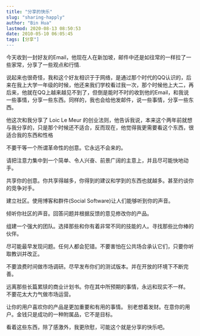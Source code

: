 ```yaml
---
title: "分享的快乐"
slug: "sharing-happly"
author: "Bin Hua"
lastmod: 2020-08-13 08:50:53
date: 2010-05-10 06:05:45
tags: [分享"]
---
```


今天收到一封好友的Email，他现在人在新加坡，邮件中还是如往常的一样拉了一些家常，分享了一些观点和行情.

说起来也很奇怪，我和这个好友相识于于网络，是通过那个时代的QQ认识的，后来在我上大学一年级的时候，他还来我们学校看过我一次，那个时候他上大二，再后来，他就在QQ上越来越见不到了，但倒是能时不时的收到他的Email，和我说一些事情，分享一些东西。同样的，我也会给他发邮件，说一些事情，分享一些东西。

他这次和我分享了 Loic Le Meur 的创业法则，他告诉我说，本来这个两年前就想与我分享的，只是那个时候还不适合，反而现在，他觉得我更需要看这个东西，很适合我的东西和性格

不要干等一个所谓革命性的创意。它永远不会来的。

请把注意力集中到一个简单、令人兴奋、前景广阔的主意上，并且尽可能快地动手。

共享你的创意。你共享得越多，你得到的建议和学到的东西也就越多。甚至约谈你的竞争对手。

建立社区。使用博客和群件(Social Software)让人们能够听到你的声音。

倾听你社区的声音。回答问题并根据反馈的意见修改你的产品。

组建一个强大的团队。选择那些和你有着非常不同的技能的人。寻找那些比你棒的伙伴。

尽可能最早发现问题。任何人都会犯错。不要害怕在公共场合承认它们，只要你听取教训并改正。

不要浪费时间做市场调研。尽早发布你们的测试版本。并在开放的环境下不断完善。

远离那些长篇累牍的商业计划书。你在其中所预期的事情，永远和现实不一样。 不要花太大力气做市场运营。

让你的用户喜欢你的产品是更加重要和有用的事情。 别老想着发财。在意你的用户。金钱只是成功的一种附属品，它不是目标。

看着这些东西，除了感激外，我更欣慰，可能这个就是分享的快乐吧。
